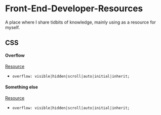 # Front-End-Developer-Resources
A place where I share tidbits of knowledge, mainly using as a resource for myself.


## CSS
#### Overflow
[Resource](http://www.w3schools.com/cssref/pr_pos_overflow.asp)

* `overflow: visible|hidden|scroll|auto|initial|inherit;`

#### Something else
[Resource](http://www.w3schools.com/cssref/pr_pos_overflow.asp)

* `overflow: visible|hidden|scroll|auto|initial|inherit;`